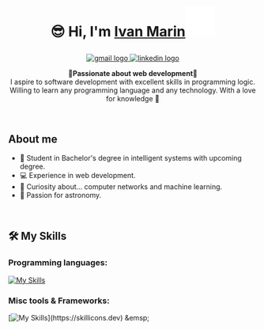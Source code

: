 #  <p align="center">😎 Hi, I'm <a href="https://github.com/IvanMarin174">Ivan Marin<a><img src="https://github.com/Kathryn-Jie/Kathryn-Jie/blob/main/wave.gif" width="60px" /></p>

  <p align="center">
<a href="mailto:mariocolorado174@gmail.com" target="_blank">
    <img
      height="35"
      alt="gmail logo"
      src="https://img.shields.io/static/v1?message=Email&logo=gmail&label=&color=c0392b&logoColor=white&labelColor=&style=for-the-badge"
    />
  </a>
 <a href="" target="_blank">
    <img
      height="35"
      alt="linkedin logo"
      src="https://img.shields.io/static/v1?message=linkedin&logo=linkedin&label=&color=0e76a8&logoColor=white&labelColor=&style=for-the-badge"
    />
  </a>
</p>  
<p align="center" >
  💫<b>Passionate about web development</b>💫<br>
  I aspire to software development with excellent skills in programming logic. Willing to learn any programming language and any technology. With a love for knowledge 🔭
</p>
<br>

<h2>About me</h2>
<ul>
  <li>📗 Student in Bachelor's degree in intelligent systems with upcoming degree.</li>
  <li>💻 Experience in web development.</li>
  <li>🚀 Curiosity about... computer networks and machine learning.</li>
  <li>🌠 Passion for astronomy.</li>
</ul>
&emsp;

## 🛠️ My Skills

### Programming languages:
[![My Skills](https://skillicons.dev/icons?i=js,html,css,php,cs,java,py)](https://skillicons.dev)
&emsp;
### Misc tools & Frameworks:
[![My Skills](https://skillicons.dev/icons?i=postman,git,github,laravel,react,redux,vite,)](https://skillicons.dev)
&emsp;


